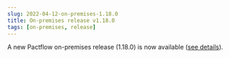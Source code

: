 ```yaml
---
slug: 2022-04-12-on-premises-1.18.0
title: On-premises release v1.18.0
tags: [on-premises, release]
---
```


A new Pactflow on-premises release (1.18.0) is now available ([see details](https://docs.pactflow.io/docs/on-premises/releases/1.18.0)).
